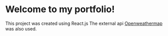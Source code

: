 # Welcome to my portfolio!

This project was created using React.js
The external api <a href="https://openweathermap.org/" target="_blank" rel="noreferrer">Openweathermap</a> was also used.